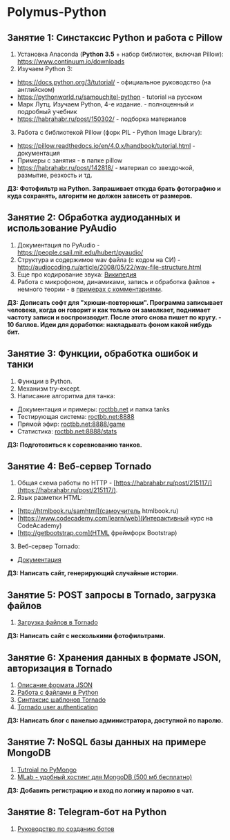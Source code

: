 # Polymus-Python

## Занятие 1: Синстаксис Python и работа с Pillow
1. Установка Anaconda (**Python 3.5** + набор библиотек, включая Pillow): https://www.continuum.io/downloads
2. Изучаем Python 3:
  - https://docs.python.org/3/tutorial/ - официальное руководство (на английском)
  - https://pythonworld.ru/samouchitel-python - tutorial на русском
  - Марк Лутц. Изучаем Python, 4-е издание. - полноценный и подробный учебник
  - https://habrahabr.ru/post/150302/ - подборка материалов
3. Работа с библиотекой Pillow (форк PIL - Python Image Library):
  - https://pillow.readthedocs.io/en/4.0.x/handbook/tutorial.html - документация
  - Примеры c занятия - в папке pillow
  - https://habrahabr.ru/post/142818/ - материал со звездочкой, размытие, резкость и тд.

**ДЗ: Фотофильтр на Python. Запрашивает откуда брать фотографию и куда сохранять, алгоритм не должен зависеть от размеров.**

## Занятие 2: Обработка аудиоданных и использование PyAudio
1. Документация по PyAudio - https://people.csail.mit.edu/hubert/pyaudio/
2. Структура и содержимое wav файла (с кодом на СИ) - http://audiocoding.ru/article/2008/05/22/wav-file-structure.html
3. Еще про кодирование звука: [Википедия](https://ru.wikipedia.org/wiki/%D0%9A%D0%BE%D0%B4%D0%B8%D1%80%D0%BE%D0%B2%D0%B0%D0%BD%D0%B8%D0%B5_%D0%B7%D0%B2%D1%83%D0%BA%D0%BE%D0%B2%D0%BE%D0%B9_%D0%B8%D0%BD%D1%84%D0%BE%D1%80%D0%BC%D0%B0%D1%86%D0%B8%D0%B8)
4. Работа с микрофоном, динамиками, запись и обработка файлов + немного теории - в [примерах с комментариями](https://github.com/roctbb/Polymus-Python/tree/master/audio).

**ДЗ: Дописать софт для "хрюши-повторюши". Программа записывает человека, когда он говорит и как только он замолкает, поднимает частоту записи и воспроизводит. После этого снова пишет по кругу. - 10 баллов. Идеи для доработки: накладывать фоном какой нибудь бит.**

## Занятие 3: Функции, обработка ошибок и танки

1. Функции в Python.
2. Механизм try-except.
3. Написание алгоритма для танка:
  - Документация и примеры: [roctbb.net](http://roctbb.net) и папка tanks
  - Тестирующая система: [roctbb.net:8888](http://roctbb.net:8888)
  - Прямой эфир: [roctbb.net:8888/game](http://roctbb.net:8888/game)
  - Статистика: [roctbb.net:8888/stats](http://roctbb.net:8888/stats)

**ДЗ: Подготовиться к соревнованию танков.**

## Занятие 4: Веб-сервер Tornado

1. Общая схема работы по HTTP - [https://habrahabr.ru/post/215117/](https://habrahabr.ru/post/215117/).
2. Язык разметки HTML:
  - [http://htmlbook.ru/samhtml](самоучитель htmlbook.ru)
  - [https://www.codecademy.com/learn/web](Интерактивный курс на CodeAcademy)
  - [http://getbootstrap.com](HTML фреймфорк Bootstrap)
3. Веб-сервер Tornado:
  - [Документация](http://www.tornadoweb.org/en/stable/)

**ДЗ: Написать сайт, генерирующий случайные истории.**

## Занятие 5: POST запросы в Tornado, загрузка файлов

1. [Загрузка файлов в Tornado](http://stackoverflow.com/questions/11909397/how-to-upload-an-image-with-python-tornado-from-an-html-form)

**ДЗ: Написать сайт с несколькими фотофильтрами.**

## Занятие 6: Хранения данных в формате JSON, авторизация в Tornado

1. [Описание формата JSON](http://www.json.org/json-ru.html)
2. [Работа с файлами в Python](http://pythonicway.com/python-fileio)
3. [Синтаксис шаблонов Tornado](http://www.tornadoweb.org/en/stable/template.html)
4. [Tornado user authentication](http://www.tornadoweb.org/en/stable/guide/security.html)

**ДЗ: Написать блог с панелью администратора, доступной по паролю.**

## Занятие 7: NoSQL базы данных на примере MongoDB

1. [Tutroial по PyMongo](http://api.mongodb.com/python/current/tutorial.html)
2. [MLab - удобный хостинг для MongoDB (500 мб бесплатно)](https://mlab.com/)

**ДЗ: Добавить регистрацию и вход по логину и паролю в чат.**

## Занятие 8: Telegram-бот на Python
1. [Руководство по созданию ботов](https://www.gitbook.com/book/groosha/telegram-bot-lessons/details)
